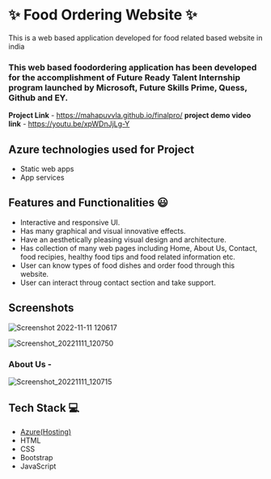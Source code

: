 # ✨  Food Ordering Website ✨

This is a web based application developed for food related based website in india

### This web based foodordering application has been developed for the accomplishment of Future Ready Talent Internship program launched by Microsoft, Future Skills Prime, Quess, Github and EY.


**Project Link** -  https://mahapuvvla.github.io/finalpro/
**project demo video link** -   https://youtu.be/xpWDnJjLg-Y

## Azure technologies used for Project

- Static web apps
- App services

## Features and Functionalities 😃

- Interactive and responsive UI.
- Has many graphical and visual innovative effects.
- Have an aesthetically pleasing visual design and architecture.
- Has collection of many web pages including Home, About Us, Contact, food recipies, healthy food tips and food related information etc.
- User can know types of food dishes and order food through this website.
- User can interact throug contact section and take support.

## Screenshots

![Screenshot 2022-11-11 120617](https://user-images.githubusercontent.com/116828722/201279003-6104baa8-7bfd-4f0a-b5a3-5faf2e8b930f.png)


![Screenshot_20221111_120750](https://user-images.githubusercontent.com/116828722/201279057-4442153b-a46f-48a0-adea-d874ea936848.png)

### About Us -

![Screenshot_20221111_120715](https://user-images.githubusercontent.com/116828722/201279026-2346b72e-fe08-4a97-af15-3a4ddf1d4dd2.png)





## Tech Stack 💻

- [Azure(Hosting)](https://azure.microsoft.com/en-in/features/azure-portal/)
- HTML
- CSS
- Bootstrap
- JavaScript

